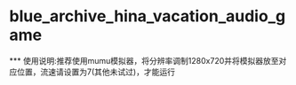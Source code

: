 # blue_archive_hina_vacation_audio_game

*** 使用说明:推荐使用mumu模拟器，将分辨率调制1280x720并将模拟器放至对应位置，流速请设置为7(其他未试过)，才能运行
